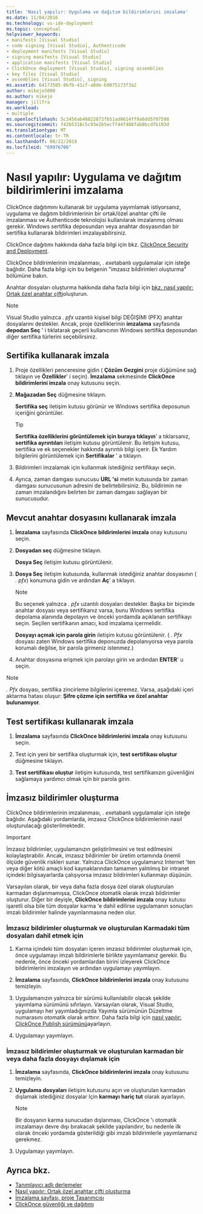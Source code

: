 ```yaml
---
title: 'Nasıl yapılır: Uygulama ve dağıtım bildirimlerini imzalama'
ms.date: 11/04/2016
ms.technology: vs-ide-deployment
ms.topic: conceptual
helpviewer_keywords:
- manifests [Visual Studio]
- code signing [Visual Studio], Authenticode
- deployment manifests [Visual Studio]
- signing manifests [Visual Studio]
- application manifests [Visual Studio]
- ClickOnce deployment [Visual Studio], signing assemblies
- key files [Visual Studio]
- assemblies [Visual Studio], signing
ms.assetid: 64173505-8bfb-41cf-a0de-b9075173f3a2
author: mikejo5000
ms.author: mikejo
manager: jillfra
ms.workload:
- multiple
ms.openlocfilehash: 5c3456ab48822873fb51ad8614ff9a6dd5f07598
ms.sourcegitcommit: f42b5318c5c93e2b5ecff44f408fab8bcdfb193d
ms.translationtype: MT
ms.contentlocale: tr-TR
ms.lasthandoff: 08/22/2019
ms.locfileid: "69976706"
---
```

# <a name="how-to-sign-application-and-deployment-manifests"></a>Nasıl yapılır: Uygulama ve dağıtım bildirimlerini imzalama

ClickOnce dağıtımını kullanarak bir uygulama yayımlamak istiyorsanız, uygulama ve dağıtım bildirimlerinin bir ortak/özel anahtar çifti ile imzalanması ve Authenticode teknolojisi kullanılarak imzalanmış olması gerekir. Windows sertifika deposundan veya anahtar dosyasından bir sertifika kullanarak bildirimleri imzalayabilirsiniz.

ClickOnce dağıtımı hakkında daha fazla bilgi için bkz. [ClickOnce Security and Deployment](../deployment/clickonce-security-and-deployment.md).

ClickOnce bildirimlerinin imzalanması, *. exe*tabanlı uygulamalar için isteğe bağlıdır. Daha fazla bilgi için bu belgenin "imzasız bildirimleri oluşturma" bölümüne bakın.

Anahtar dosyaları oluşturma hakkında daha fazla bilgi için [bkz. nasıl yapılır: Ortak özel anahtar çifti](/dotnet/framework/app-domains/how-to-create-a-public-private-key-pair)oluşturun.

> [!NOTE]
> Visual Studio yalnızca *. pfx* uzantılı kişisel bilgi DEĞIŞIMI (PFX) anahtar dosyalarını destekler. Ancak, proje özelliklerinin **imzalama** sayfasında **depodan Seç** ' i tıklatarak geçerli kullanıcının Windows sertifika deposundan diğer sertifika türlerini seçebilirsiniz.

## <a name="sign-using-a-certificate"></a>Sertifika kullanarak imzala

1. Proje özellikleri penceresine gidin ( **Çözüm Gezgini** proje düğümüne sağ tıklayın ve **Özellikler**' i seçin). **İmzalama** sekmesinde **ClickOnce bildirimlerini imzala** onay kutusunu seçin.

2. **Mağazadan Seç** düğmesine tıklayın.

     **Sertifika seç** iletişim kutusu görünür ve Windows sertifika deposunun içeriğini görüntüler.

    > [!TIP]
    > **Sertifika özelliklerini görüntülemek için buraya tıklayın**' a tıklarsanız, **sertifika ayrıntıları** iletişim kutusu görüntülenir. Bu iletişim kutusu, sertifika ve ek seçenekler hakkında ayrıntılı bilgi içerir. Ek Yardım bilgilerini görüntülemek için **Sertifikalar** ' a tıklayın.

3. Bildirimleri imzalamak için kullanmak istediğiniz sertifikayı seçin.

4. Ayrıca, zaman damgası sunucusu **URL 'si** metin kutusunda bir zaman damgası sunucusunun adresini de belirtebilirsiniz. Bu, bildirimin ne zaman imzalandığını belirten bir zaman damgası sağlayan bir sunucusudur.

## <a name="sign-using-an-existing-key-file"></a>Mevcut anahtar dosyasını kullanarak imzala

1. **İmzalama** sayfasında **ClickOnce bildirimlerini imzala** onay kutusunu seçin.

2. **Dosyadan seç** düğmesine tıklayın.

     **Dosya Seç** iletişim kutusu görüntülenir.

3. **Dosya Seç** iletişim kutusunda, kullanmak istediğiniz anahtar dosyasının ( *. pfx*) konumuna gidin ve ardından **Aç**' a tıklayın.

    > [!NOTE]
    > Bu seçenek yalnızca *. pfx* uzantılı dosyaları destekler. Başka bir biçimde anahtar dosyası veya sertifikanız varsa, bunu Windows sertifika depolama alanında depolayın ve önceki yordamda açıklanan sertifikayı seçin. Seçilen sertifikanın amacı, kod imzalama içermelidir.

     **Dosyayı açmak için parola girin** iletişim kutusu görüntülenir. ( *. Pfx* dosyası zaten Windows sertifika deponuzda depolanıyorsa veya parola korumalı değilse, bir parola girmeniz istenmez.)

4. Anahtar dosyasına erişmek için parolayı girin ve ardından **ENTER**' u seçin.

> [!NOTE]
> *. Pfx* dosyası, sertifika zincirleme bilgilerini içeremez. Varsa, aşağıdaki içeri aktarma hatası oluşur: **Şifre çözme için sertifika ve özel anahtar bulunamıyor**.

## <a name="sign-using-a-test-certificate"></a>Test sertifikası kullanarak imzala

1. **İmzalama** sayfasında **ClickOnce bildirimlerini imzala** onay kutusunu seçin.

2. Test için yeni bir sertifika oluşturmak için, **test sertifikası oluştur** düğmesine tıklayın.

3. **Test sertifikası oluştur** iletişim kutusunda, test sertifikanızın güvenliğini sağlamaya yardımcı olmak için bir parola girin.

## <a name="generate-unsigned-manifests"></a>İmzasız bildirimler oluşturma

ClickOnce bildirimlerinin imzalanması, *. exe*tabanlı uygulamalar için isteğe bağlıdır. Aşağıdaki yordamlarda, imzasız ClickOnce bildirimlerinin nasıl oluşturulacağı gösterilmektedir.

> [!IMPORTANT]
> İmzasız bildirimler, uygulamanızın geliştirilmesini ve test edilmesini kolaylaştırabilir. Ancak, imzasız bildirimler bir üretim ortamında önemli ölçüde güvenlik riskleri sunar. Yalnızca ClickOnce uygulamanız Internet 'ten veya diğer kötü amaçlı kod kaynaklarından tamamen yalıtılmış bir intranet içindeki bilgisayarlarda çalışıyorsa imzasız bildirimleri kullanmayı düşünün.

Varsayılan olarak, bir veya daha fazla dosya özel olarak oluşturulan karmadan dışlanmamışsa, ClickOnce otomatik olarak imzalı bildirimler oluşturur. Diğer bir deyişle, **ClickOnce bildirimlerini imzala** onay kutusu işaretli olsa bile tüm dosyalar karma 'e dahil edilirse uygulamanın sonuçları imzalı bildirimler halinde yayınlanmasına neden olur.

### <a name="to-generate-unsigned-manifests-and-include-all-files-in-the-generated-hash"></a>İmzasız bildirimler oluşturmak ve oluşturulan Karmadaki tüm dosyaları dahil etmek için

1. Karma içindeki tüm dosyaları içeren imzasız bildirimler oluşturmak için, önce uygulamayı imzalı bildirimlerle birlikte yayımlamanız gerekir. Bu nedenle, önce önceki yordamlardan birini izleyerek ClickOnce bildirimlerini imzalayın ve ardından uygulamayı yayımlayın.

2. **İmzalama** sayfasında, **ClickOnce bildirimlerini imzala** onay kutusunu temizleyin.

3. Uygulamanızın yalnızca bir sürümü kullanılabilir olacak şekilde yayımlama sürümünü sıfırlayın. Varsayılan olarak, Visual Studio, uygulamayı her yayımladığınızda Yayımla sürümünün Düzeltme numarasını otomatik olarak arttırır. Daha fazla bilgi için [nasıl yapılır: ClickOnce Publish sürümünü](../deployment/how-to-set-the-clickonce-publish-version.md)ayarlayın.

4. Uygulamayı yayımlayın.

### <a name="to-generate-unsigned-manifests-and-exclude-one-or-more-files-from-the-generated-hash"></a>İmzasız bildirimler oluşturmak ve oluşturulan karmadan bir veya daha fazla dosyayı dışlamak için

1. **İmzalama** sayfasında, **ClickOnce bildirimlerini imzala** onay kutusunu temizleyin.

2. **Uygulama dosyaları** iletişim kutusunu açın ve oluşturulan karmadan dışlamak istediğiniz dosyalar Için **karmayı** **hariç tut** olarak ayarlayın.

    > [!NOTE]
    > Bir dosyanın karma sunucudan dışlanması, ClickOnce 'ı otomatik imzalamayı devre dışı bırakacak şekilde yapılandırır, bu nedenle ilk olarak önceki yordamda gösterildiği gibi imzalı bildirimlerle yayımlamanız gerekmez.

3. Uygulamayı yayımlayın.

## <a name="see-also"></a>Ayrıca bkz.

- [Tanımlayıcı adlı derlemeler](/dotnet/framework/app-domains/strong-named-assemblies)
- [Nasıl yapılır: Ortak özel anahtar çifti oluşturma](/dotnet/framework/app-domains/how-to-create-a-public-private-key-pair)
- [İmzalama sayfası, proje Tasarımcısı](../ide/reference/signing-page-project-designer.md)
- [ClickOnce güvenliği ve dağıtımı](../deployment/clickonce-security-and-deployment.md)
